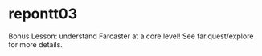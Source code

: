 # repontt03
Bonus Lesson: understand Farcaster at a core level! See far.quest/explore for more details.

